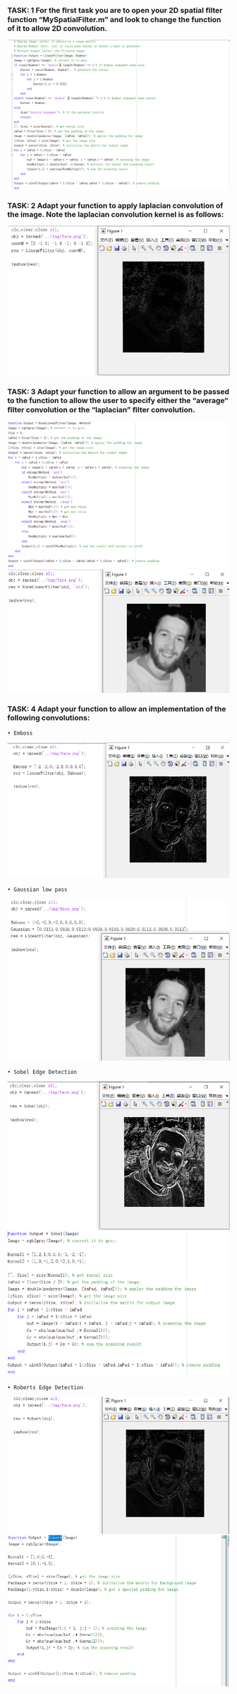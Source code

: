 ### TASK: 1 For the ﬁrst task you are to open your 2D spatial ﬁlter function “MySpatialFilter.m” and look to change the function of it to allow 2D convolution.
![task](src/weak8/1.png)


### TASK: 2 Adapt your function to apply laplacian convolution of the image. Note the laplacian convolution kernel is as follows:
![task](src/weak8/2.png)


### TASK: 3 Adapt your function to allow an argument to be passed to the function to allow the user to specify either the “average“ ﬁlter convolution or the “laplacian” ﬁlter convolution.
![task](src/weak8/3-1.png)
![task](src/weak8/3-2.png)



### TASK: 4 Adapt your function to allow an implementation of the following convolutions:

	• Emboss
![task](src/weak8/4-1.png)

	• Gaussian low pass 
![task](src/weak8/4-2.png)

	• Sobel Edge Detection 
![task](src/weak8/4-3.png)
![task](src/weak8/4-4.png)

	• Roberts Edge Detection 
![task](src/weak8/4-5.png)
![task](src/weak8/4-6.png)